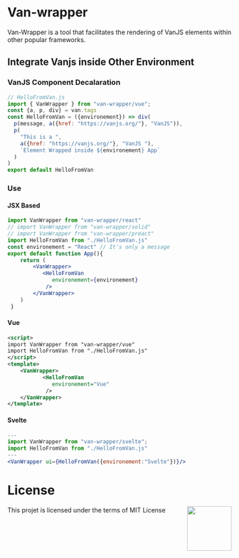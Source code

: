 # Van-wrapper 
Van-Wrapper is a tool that facilitates the rendering of VanJS elements within other popular frameworks.

## Integrate Vanjs inside Other Environment

### VanJS Component Decalaration
```js
// HelloFromVan.js
import { VanWrapper } from "van-wrapper/vue";
const {a, p, div} = van.tags
const HelloFromVan = ({environement}) => div(
  p(message, a({href: "https://vanjs.org/"}, "VanJS")),
  p(
    "This is a ",
    a({href: "https://vanjs.org/"}, "VanJS "),
    `Element Wrapped inside ${environement} App`
  )
)
export default HelloFromVan
```

### Use 
#### JSX Based

```jsx
import VanWrapper from "van-wrapper/react"
// import VanWrapper from "van-wrapper/solid"
// import VanWrapper from "van-wrapper/preact"
import HelloFromVan from "./HelloFromVan.js"
const environement = "React" // It's only a message 
export default function App(){
    return (
        <VanWrapper>
           <HelloFromVan 
              environement={environement} 
            />
        </VanWrapper>
    )
 }
```

#### Vue
```xml
<script>
import VanWrapper from "van-wrapper/vue"
import HelloFromVan from "./HelloFromVan.js"
</script>
<template>
    <VanWrapper>
           <HelloFromVan 
              environement="Vue"  
            />
    </VanWrapper>
</template>
``` 
#### Svelte 
```jsx
---
import VanWrapper from "van-wrapper/svelte";
import HelloFromVan from "./HelloFromVan.js"
---
<VanWrapper ui={HelloFromVan({environement:"Svelte"})}/>
```

# License 
This projet is licensed under the terms of MIT License 
<img src="https://img.shields.io/github/license/zakarialaoui10/van-wrapper?color=rgb%2820%2C21%2C169%29" width="100" align="right">





<!-- add starter --> 